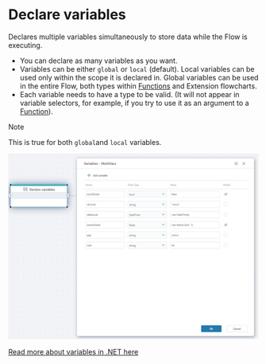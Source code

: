 # Declare variables

Declares multiple variables simultaneously to store data while the Flow is executing.

- You can declare as many variables as you want.
- Variables can be either `global` or `local` (default). Local variables can be used only within the scope it is declared in. Global variables can be used in the entire Flow, both types within [Functions](function.md) and Extension flowcharts.
- Each variable needs to have a type to be valid. (It will not appear in variable selectors, for example, if you try to use it as an argument to a [Function](function.md)). 

 > [!NOTE] 
 > This is true for both `global`and `local` variables.


![image](../../../../images/flow/declare-variables.png)

[Read more about variables in .NET here](https://learn.microsoft.com/en-us/dotnet/csharp/language-reference/language-specification/variables)

